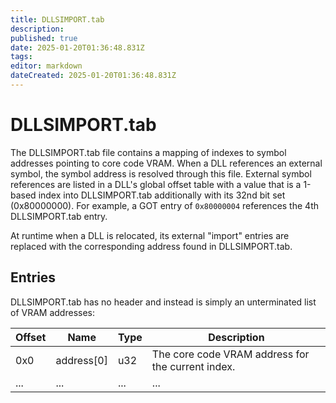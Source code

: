 ```yaml
---
title: DLLSIMPORT.tab
description: 
published: true
date: 2025-01-20T01:36:48.831Z
tags: 
editor: markdown
dateCreated: 2025-01-20T01:36:48.831Z
---
```


# DLLSIMPORT.tab
The DLLSIMPORT.tab file contains a mapping of indexes to symbol addresses pointing to core code VRAM. When a DLL references an external symbol, the symbol address is resolved through this file. External symbol references are listed in a DLL's global offset table with a value that is a 1-based index into DLLSIMPORT.tab additionally with its 32nd bit set (0x80000000). For example, a GOT entry of `0x80000004` references the 4th DLLSIMPORT.tab entry.

At runtime when a DLL is relocated, its external "import" entries are replaced with the corresponding address found in DLLSIMPORT.tab.

## Entries
DLLSIMPORT.tab has no header and instead is simply an unterminated list of VRAM addresses:

| Offset | Name | Type | Description |
|--------|------|------|-------------|
| 0x0 | address[0] | u32 | The core code VRAM address for the current index. |
| ... | ... | ... | ... |
